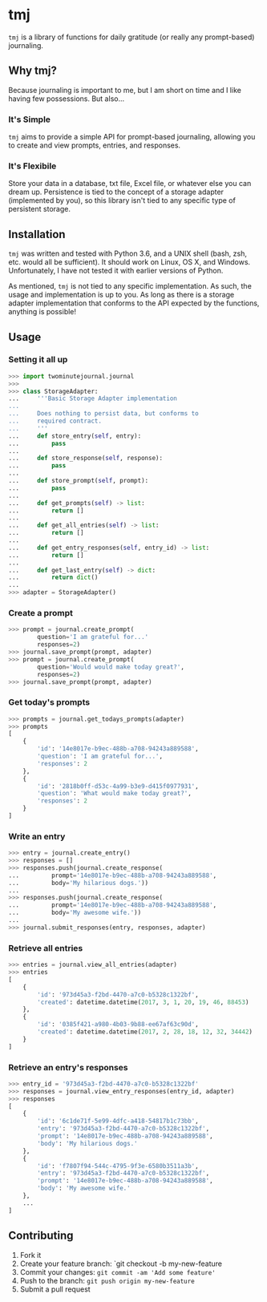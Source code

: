 # tmj
`tmj` is a library of functions for daily gratitude (or really any prompt-based) journaling.

## Why tmj?
Because journaling is important to me, but I am short on time and I like having
few possessions. But also...

### It's Simple
`tmj` aims to provide a simple API for prompt-based journaling, allowing you to
create and view prompts, entries, and responses.

### It's Flexibile
Store your data in a database, txt file, Excel file, or whatever else you can
dream up. Persistence is tied to the concept of a storage adapter (implemented
by you), so this library isn't tied to any specific type of persistent storage.

## Installation
`tmj` was written and tested with Python 3.6, and a UNIX shell (bash, zsh, etc.
would all be sufficient). It should work on Linux, OS X, and Windows. Unfortunately,
I have not tested it with earlier versions of Python.

As mentioned, `tmj` is not tied to any specific implementation. As such,
the usage and implementation is up to you. As long as there is a storage adapter
implementation that conforms to the API expected by the functions, anything is
possible!

## Usage

### Setting it all up
```python
>>> import twominutejournal.journal
>>>
>>> class StorageAdapter:
...     '''Basic Storage Adapter implementation
...
...     Does nothing to persist data, but conforms to
...     required contract.
...     '''
...     def store_entry(self, entry):
...         pass
...
...     def store_response(self, response):
...         pass
...
...     def store_prompt(self, prompt):
...         pass
...
...     def get_prompts(self) -> list:
...         return []
...
...     def get_all_entries(self) -> list:
...         return []
...
...     def get_entry_responses(self, entry_id) -> list:
...         return []
...
...     def get_last_entry(self) -> dict:
...         return dict()
...
>>> adapter = StorageAdapter()
```

### Create a prompt
```python
>>> prompt = journal.create_prompt(
        question='I am grateful for...'
        responses=2)
>>> journal.save_prompt(prompt, adapter)
>>> prompt = journal.create_prompt(
        question='Would would make today great?',
        responses=2)
>>> journal.save_prompt(prompt, adapter)
```

### Get today's prompts
```python
>>> prompts = journal.get_todays_prompts(adapter)
>>> prompts
[
    {
        'id': '14e8017e-b9ec-488b-a708-94243a889588',
        'question': 'I am grateful for...',
        'responses': 2
    },
    {
        'id': '2818b0ff-d53c-4a99-b3e9-d415f0977931',
        'question': 'What would make today great?',
        'responses': 2
    }
]
```

### Write an entry
```python
>>> entry = journal.create_entry()
>>> responses = []
>>> responses.push(journal.create_response(
...         prompt='14e8017e-b9ec-488b-a708-94243a889588',
...         body='My hilarious dogs.'))
...
>>> responses.push(journal.create_response(
...         prompt='14e8017e-b9ec-488b-a708-94243a889588',
...         body='My awesome wife.'))
...
>>> journal.submit_responses(entry, responses, adapter)
```

### Retrieve all entries
```python
>>> entries = journal.view_all_entries(adapter)
>>> entries
[
    {
        'id': '973d45a3-f2bd-4470-a7c0-b5328c1322bf',
        'created': datetime.datetime(2017, 3, 1, 20, 19, 46, 88453)
    },
    {
        'id': '0385f421-a980-4b03-9b88-ee67af63c90d',
        'created': datetime.datetime(2017, 2, 28, 18, 12, 32, 34442)
    }
]
```

### Retrieve an entry's responses
```python
>>> entry_id = '973d45a3-f2bd-4470-a7c0-b5328c1322bf'
>>> responses = journal.view_entry_responses(entry_id, adapter)
>>> responses
[
    {
        'id': '6c1de71f-5e99-4dfc-a418-54817b1c73bb',
        'entry': '973d45a3-f2bd-4470-a7c0-b5328c1322bf',
        'prompt': '14e8017e-b9ec-488b-a708-94243a889588',
        'body': 'My hilarious dogs.'
    },
    {
        'id': 'f7807f94-544c-4795-9f3e-6580b3511a3b',
        'entry': '973d45a3-f2bd-4470-a7c0-b5328c1322bf',
        'prompt': '14e8017e-b9ec-488b-a708-94243a889588',
        'body': 'My awesome wife.'
    },
    ...
]
```

## Contributing
1. Fork it
2. Create your feature branch: `git checkout -b my-new-feature
3. Commit your changes: `git commit -am 'Add some feature'`
4. Push to the branch: `git push origin my-new-feature`
5. Submit a pull request
